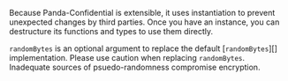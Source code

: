 Because Panda-Confidential is extensible, it uses instantiation to prevent unexpected changes by third parties. Once you have an instance, you can destructure its functions and types to use them directly.

`randomBytes` is an optional argument to replace the default [`randomBytes`][] implementation. Please use caution when replacing `randomBytes`.  Inadequate sources of psuedo-randomness compromise encryption.
